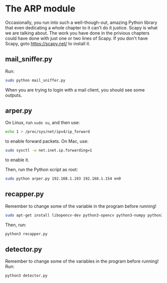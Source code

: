 # The ARP module
Occasionally, you run into such a well-though-out, amazing Python library that even dedicating a whole chapter to it can't do it justice. Scapy is what we are talking about. The work you have done in the privious chapters could have done with just one or two lines of Scapy. If you don't have Scapy, goto https://scapy.net/ to install it.
## mail_sniffer.py
Run:
```bash
sudo python mail_sniffer.py
```
When you are trying to login with a mail client, you should see some outputs.
## arper.py
On Linux, run `sudo su`, and then use:
```bash
echo 1 > /proc/sys/net/ipv4/ip_forward
```
to enable forward packets. On Mac, use:
```bash
sudo sysctl -w net.inet.ip.forwarding=1
```
to enable it.

Then, run the Python script as root:
```bash
sudo python arper.py 192.168.1.193 192.168.1.154 en0
```
## recapper.py
Remember to change some of the variable in the program before running!
```bash
sudo apt-get install libopencv-dev python3-opencv python3-numpy python3-scipy
```
Then, run:
```bash
python3 recapper.py
```
## detector.py
Remember to change some of the variables in the program before running!
Run:
```bash
python3 detector.py
```
